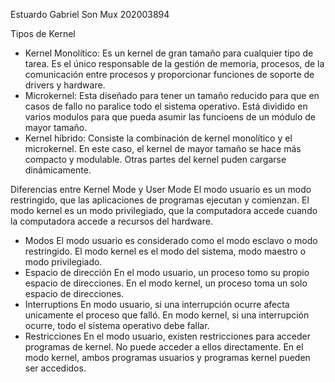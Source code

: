Estuardo Gabriel Son Mux
202003894

Tipos de Kernel
* Kernel Monolítico: Es un kernel de gran tamaño para cualquier tipo de tarea. Es el único responsable de la gestión de memoria, procesos, de la comunicación entre procesos y proporcionar funciones de soporte de drivers y hardware. 
* Microkernel: Esta diseñado para tener un tamaño reducido para que en casos de fallo no paralice todo el sistema operativo. Está dividido en varios modulos para que pueda asumir las funcioens de un módulo de mayor tamaño.
* Kernel híbrido: Consiste la combinación de kernel monolítico y el microkernel. En este caso, el kernel de mayor tamaño se hace más compacto y modulable. Otras partes del kernel puden cargarse dinámicamente.

Diferencias entre Kernel Mode y User Mode
El modo usuario es un modo restringido, que las aplicaciones de programas ejecutan y comienzan.
El modo kernel es un modo privilegiado, que la computadora accede cuando la computadora accede a recursos del hardware.
- Modos
El modo usuario es considerado como el modo esclavo o modo restringido.
El modo kernel es el modo del sistema, modo maestro o modo privilegiado.
- Espacio de dirección
En el modo usuario, un proceso tomo su propio espacio de direcciones.
En el modo kernel, un proceso toma un solo espacio de direcciones.
- Interruptions
En modo usuario, si una interrupción ocurre afecta unicamente el proceso que falló.
En modo kernel, si una interrupción ocurre, todo el sistema operativo debe fallar.
- Restricciones
En el modo usuario, existen restricciones para acceder programas de kernel. No puede acceder a ellos directamente.
En el modo kernel, ambos programas usuarios y programas kernel pueden ser accedidos.
